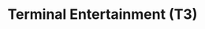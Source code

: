 ---
title: "Terminal Entertainment (T3)"
url: /frankfurt-am-main/terminal-entertainment-t3/
shop: Spielzeug
---